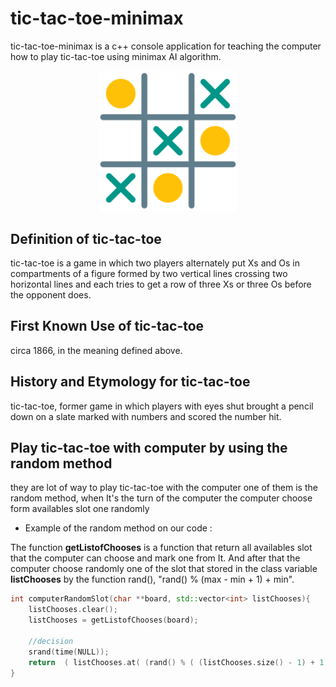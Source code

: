 # tic-tac-toe-minimax
tic-tac-toe-minimax is a c++ console application for teaching the computer how to play tic-tac-toe using minimax AI algorithm.


<p align="center">
	<img src="preview/tictactoe.png" style="width: 220px;"></img>
</p>


## Definition of tic-tac-toe

tic-tac-toe is a game in which two players alternately put Xs and Os in compartments of a figure formed by two vertical lines crossing two horizontal lines and each tries to get a row of three Xs or three Os before the opponent does.


## First Known Use of tic-tac-toe

circa 1866, in the meaning defined above.


## History and Etymology for tic-tac-toe

tic-tac-toe, former game in which players with eyes shut brought a pencil down on a slate marked with numbers and scored the number hit.


## Play tic-tac-toe with computer by using the random method

they are lot of way to play tic-tac-toe with the computer one of them is the random method, when It's the turn of the computer the computer choose form availables slot one randomly

* Example of the random method on our code :

The function __getListofChooses__ is a function that return all availables slot that the computer can choose and mark one from It.
And after that the computer choose randomly one of the slot that stored in the class variable __listChooses__ by the function rand(), "rand() % (max - min + 1) + min".


```c++
int computerRandomSlot(char **board, std::vector<int> listChooses){
	listChooses.clear();
	listChooses = getListofChooses(board);

	//decision
	srand(time(NULL));
	return  ( listChooses.at( (rand() % ( (listChooses.size() - 1) + 1)) ) );
}
```